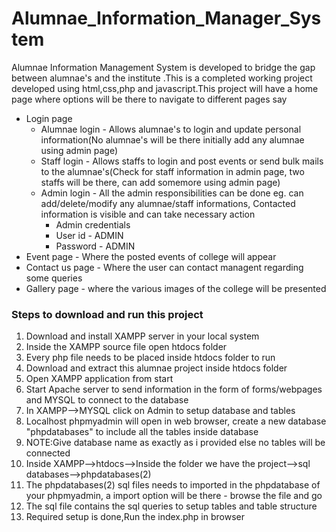 # Alumnae_Information_Manager_System
Alumnae Information Management System is developed to bridge the gap between alumnae's and the institute
.This is a completed working project developed using html,css,php and javascript.This project will have a home page where options will be there to navigate to different pages say
   * Login page
      * Alumnae login - Allows alumnae's to login and update personal information(No alumnae's will be there initially add any alumnae using admin page)
      * Staff login - Allows staffs to login and post events or send bulk mails to the alumnae's(Check for staff information in admin page, two staffs will be there, can add 
        somemore using admin page)
      * Admin login - All the admin responsibilities can be done eg. can add/delete/modify any alumnae/staff informations, Contacted information is visible and can take 
        necessary action
           * Admin credentials
           * User id - ADMIN
           * Password - ADMIN
   * Event page - Where the posted events of college will appear
   * Contact us page - Where the user can contact managent regarding some queries
   * Gallery page - where the various images of the college will be presented


### Steps to download and run this project
1. Download and install XAMPP server in your local system
2. Inside the XAMPP source file open htdocs folder
3. Every php file needs to be placed inside htdocs folder to run
4. Download and extract this alumnae project inside htdocs folder
5. Open XAMPP application from start
6. Start Apache server to send information in the form of forms/webpages and MYSQL to connect to the database
7. In XAMPP-->MYSQL click on Admin to setup database and tables
8. Localhost phpmyadmin will open in web browser, create a new database "phpdatabases" to include all the tables inside database
9. NOTE:Give database name as exactly as i provided else no tables will be connected
10. Inside XAMPP-->htdocs-->Inside the folder we have the project-->sql databases-->phpdatabases(2)
11. The phpdatabases(2) sql files needs to imported in the phpdatabase of your phpmyadmin, a import option will be there - browse the file and go
12. The sql file contains the sql queries to setup tables and table structure
13. Required setup is done,Run the index.php in browser
